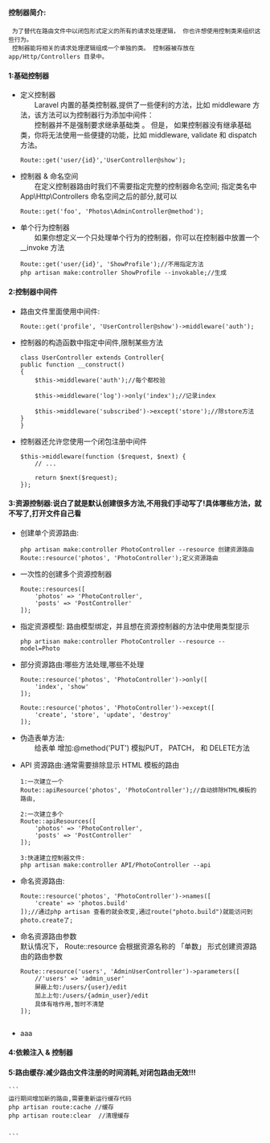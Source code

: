 #### 控制器简介:
```
 为了替代在路由文件中以闭包形式定义的所有的请求处理逻辑， 你也许想使用控制类来组织这些行为。    
 控制器能将相关的请求处理逻辑组成一个单独的类。 控制器被存放在 app/Http/Controllers 目录中。
```


#### 1:基础控制器
* 定义控制器    
    &ensp;&ensp;&ensp;&ensp;Laravel 内置的基类控制器,提供了一些便利的方法，比如 middleware 方法，该方法可以为控制器行为添加中间件：  
     &ensp;&ensp;&ensp;&ensp;控制器并不是强制要求继承基础类 。 但是， 如果控制器没有继承基础类，你将无法使用一些便捷的功能，比如 middleware, validate 和 dispatch 方法。 

    ```
    Route::get('user/{id}','UserController@show');
    ```
* 控制器 & 命名空间  
    &ensp;&ensp;&ensp;&ensp;在定义控制器路由时我们不需要指定完整的控制器命名空间;
    指定类名中 App\Http\Controllers 命名空间之后的部分,就可以
    ```
    Route::get('foo', 'Photos\AdminController@method');
    ```
* 单个行为控制器  
    &ensp;&ensp;&ensp;&ensp;如果你想定义一个只处理单个行为的控制器，你可以在控制器中放置一个 __invoke 方法  
    ```
    Route::get('user/{id}', 'ShowProfile');//不用指定方法
    php artisan make:controller ShowProfile --invokable;//生成

    ```

 


#### 2:控制器中间件
* 路由文件里面使用中间件:  
    ```
    Route::get('profile', 'UserController@show')->middleware('auth');
    ```
* 控制器的构造函数中指定中间件,限制某些方法

    ```
   class UserController extends Controller{
    public function __construct()
    {
        $this->middleware('auth');//每个都校验

        $this->middleware('log')->only('index');//记录index

        $this->middleware('subscribed')->except('store');//除store方法
    }
    }

    ```
* 控制器还允许您使用一个闭包注册中间件
    ```
    $this->middleware(function ($request, $next) {
        // ...

        return $next($request);
    });
    ```


#### 3:资源控制器:说白了就是默认创建很多方法,不用我们手动写了!具体哪些方法，就不写了,打开文件自己看
* 创建单个资源路由:
    ```
    php artisan make:controller PhotoController --resource 创建资源路由
    Route::resource('photos', 'PhotoController');定义资源路由
    ```

* 一次性的创建多个资源控制器
    ```
    Route::resources([
        'photos' => 'PhotoController',
        'posts' => 'PostController'
    ]);
    ```   
* 指定资源模型:   路由模型绑定，并且想在资源控制器的方法中使用类型提示 
    ````
    php artisan make:controller PhotoController --resource --model=Photo
    ````
* 部分资源路由:哪些方法处理,哪些不处理

    ```
    Route::resource('photos', 'PhotoController')->only([
        'index', 'show'
    ]);

    Route::resource('photos', 'PhotoController')->except([
        'create', 'store', 'update', 'destroy'
    ]);

    ```

* 伪造表单方法:  
   &ensp;&ensp;&ensp;&ensp;给表单 增加:@method('PUT') 模拟PUT， PATCH， 和 DELETE方法 

* API 资源路由:通常需要排除显示 HTML 模板的路由
    ```
    1:一次建立一个
    Route::apiResource('photos', 'PhotoController');//自动排除HTML模板的路由,

    2:一次建立多个
    Route::apiResources([
        'photos' => 'PhotoController',
        'posts' => 'PostController'
    ]);

    3:快速建立控制器文件:
    php artisan make:controller API/PhotoController --api

    ``` 
* 命名资源路由:
    ```
    Route::resource('photos', 'PhotoController')->names([
        'create' => 'photos.build'
    ]);//通过php artisan 查看的就会改变,通过route("photo.build")就能访问到photo.create了;
    ```


* 命名资源路由参数  
默认情况下， Route::resource 会根据资源名称的 「单数」 形式创建资源路由的路由参数  

	```
	Route::resource('users', 'AdminUserController')->parameters([
		//'users' => 'admin_user'
		屏蔽上句:/users/{user}/edit
		加上上句:/users/{admin_user}/edit
		具体有啥作用,暂时不清楚
	]);


	```

* aaa

#### 4:依赖注入 & 控制器


#### 5:路由缓存:减少路由文件注册的时间消耗,对闭包路由无效!!!  
    ```
    运行期间增加新的路由,需要重新运行缓存代码
    php artisan route:cache //缓存 
    php artisan route:clear  //清理缓存


    ```


